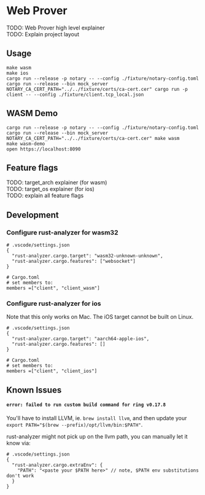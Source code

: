 # Web Prover

TODO: Web Prover high level explainer  
TODO: Explain project layout

## Usage

```
make wasm
make ios
cargo run --release -p notary -- --config ./fixture/notary-config.toml
cargo run --release --bin mock_server
NOTARY_CA_CERT_PATH="../../fixture/certs/ca-cert.cer" cargo run -p client -- --config ./fixture/client.tcp_local.json
```

## WASM Demo

```
cargo run --release -p notary -- --config ./fixture/notary-config.toml
cargo run --release --bin mock_server
NOTARY_CA_CERT_PATH="../../fixture/certs/ca-cert.cer" make wasm
make wasm-demo
open https://localhost:8090
```

## Feature flags

TODO: target_arch explainer (for wasm)  
TODO: target_os explainer (for ios)  
TODO: explain all feature flags

## Development

### Configure rust-analyzer for wasm32

```
# .vscode/settings.json
{
  "rust-analyzer.cargo.target": "wasm32-unknown-unknown",
  "rust-analyzer.cargo.features": ["websocket"]
}

# Cargo.toml
# set members to:
members =["client", "client_wasm"]
```

### Configure rust-analyzer for ios

Note that this only works on Mac. The iOS target cannot be built on Linux.

```
# .vscode/settings.json
{
  "rust-analyzer.cargo.target": "aarch64-apple-ios",
  "rust-analyzer.cargo.features": []
}

# Cargo.toml
# set members to:
members =["client", "client_ios"]
```

## Known Issues

#### `error: failed to run custom build command for ring v0.17.8`

You'll have to install LLVM, ie. `brew install llvm`, and then update your
`export PATH="$(brew --prefix)/opt/llvm/bin:$PATH"`.

rust-analyzer might not pick up on the llvm path, you can manually let it know via:

```
# .vscode/settings.json
{
  "rust-analyzer.cargo.extraEnv": {
    "PATH": "<paste your $PATH here>" // note, $PATH env substitutions don't work
  }
}
```
